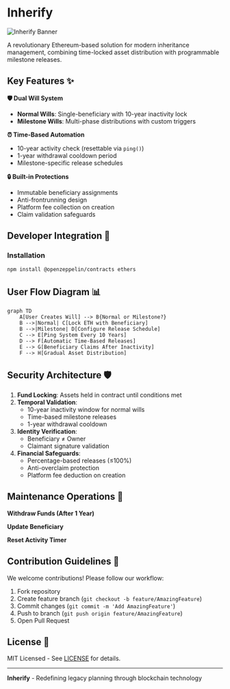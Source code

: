 # Inherify 

![Inherify Banner](https://via.placeholder.com/1200x400.png?text=Secure+Your+Legacy+on+Blockchain)

A revolutionary Ethereum-based solution for modern inheritance management, combining time-locked asset distribution with programmable milestone releases.

## Key Features ✨

**🛡️ Dual Will System**
- **Normal Wills**: Single-beneficiary with 10-year inactivity lock
- **Milestone Wills**: Multi-phase distributions with custom triggers

**⏰ Time-Based Automation**
- 10-year activity check (resettable via `ping()`)
- 1-year withdrawal cooldown period
- Milestone-specific release schedules

**🔒 Built-in Protections**
- Immutable beneficiary assignments
- Anti-frontrunning design
- Platform fee collection on creation
- Claim validation safeguards

## Developer Integration 🧐

### Installation
```bash
npm install @openzeppelin/contracts ethers
```

## User Flow Diagram 📊

```mermaid
graph TD
    A[User Creates Will] --> B{Normal or Milestone?}
    B -->|Normal| C[Lock ETH with Beneficiary]
    B -->|Milestone| D[Configure Release Schedule]
    C --> E[Ping System Every 10 Years]
    D --> F[Automatic Time-Based Releases]
    E --> G[Beneficiary Claims After Inactivity]
    F --> H[Gradual Asset Distribution]
```

## Security Architecture 🛡️

1. **Fund Locking**: Assets held in contract until conditions met
2. **Temporal Validation**:
   - 10-year inactivity window for normal wills
   - Time-based milestone releases
   - 1-year withdrawal cooldown
3. **Identity Verification**:
   - Beneficiary ≠ Owner
   - Claimant signature validation
4. **Financial Safeguards**:
   - Percentage-based releases (≤100%)
   - Anti-overclaim protection
   - Platform fee deduction on creation

## Maintenance Operations 🔄

**Withdraw Funds (After 1 Year)**

**Update Beneficiary**

**Reset Activity Timer**

## Contribution Guidelines 🤝

We welcome contributions! Please follow our workflow:
1. Fork repository
2. Create feature branch (`git checkout -b feature/AmazingFeature`)
3. Commit changes (`git commit -m 'Add AmazingFeature'`)
4. Push to branch (`git push origin feature/AmazingFeature`)
5. Open Pull Request

## License 📝

MIT Licensed - See [LICENSE](https://opensource.org/licenses/MIT) for details.

---

**Inherify** - Redefining legacy planning through blockchain technology  


